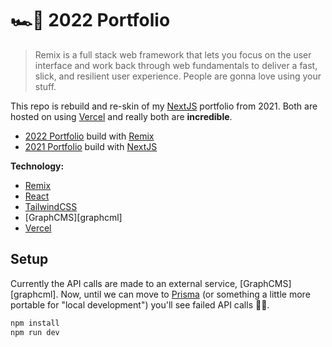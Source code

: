 # 🏎️💨 2022 Portfolio

> Remix is a full stack web framework that lets you focus on the user interface and work back through web fundamentals to deliver a fast, slick, and resilient user experience. People are gonna love using your stuff.

This repo is rebuild and re-skin of my [NextJS][nextjs] portfolio from 2021. Both are hosted on using [Vercel][vercel] and really both are **incredible**.

- [2022 Portfolio](https://mattscholta.com) build with [Remix][remix]
- [2021 Portfolio](https://2021.mattscholta.com) build with [NextJS][nextjs]

**Technology:**

- [Remix][remix]
- [React](https://reactjs.org)
- [TailwindCSS](https://tailwindcss.com)
- [GraphCMS][graphcml]
- [Vercel][vercel]

## Setup

Currently the API calls are made to an external service, [GraphCMS][graphcml]. Now, until we can move to [Prisma](https://www.prisma.io/) (or something a little more portable for "local development") you'll see failed API calls 🤷‍♂️.

```bash
npm install
npm run dev
```

<!-- Links -->

[graphcms]: https://graphcms.com "GraphCMS"
[nextjs]: https://nextjs.org "NextJS"
[remix]: https://remix.run "Remix"
[vercel]: https://vercel.com "Vercel"
